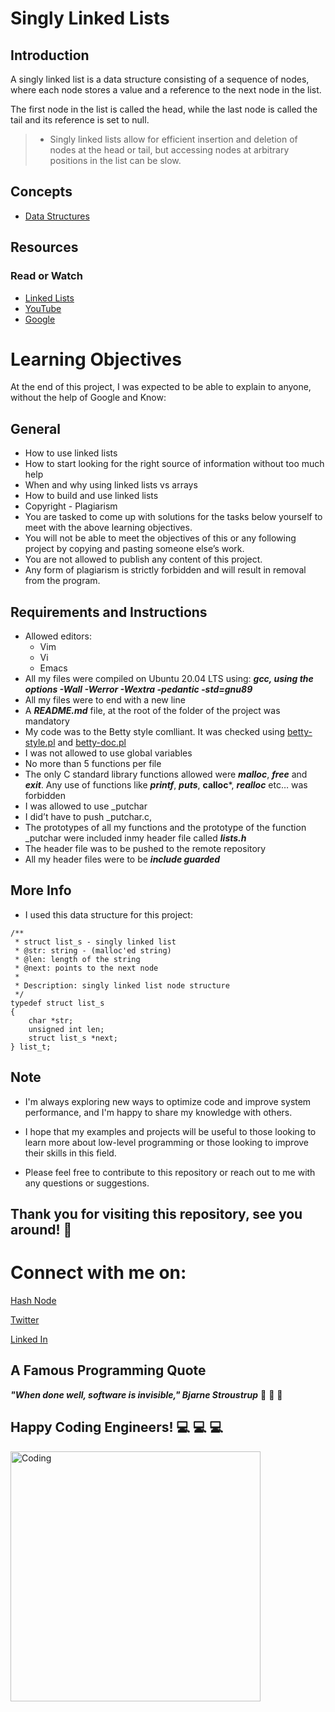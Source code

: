 # **Singly Linked Lists**
## **Introduction**
A singly linked list is a data structure consisting of a sequence of nodes, where each node stores a value and a reference to the next node in the list.

The first node in the list is called the head, while the last node is called the tail and its reference is set to null.

> * Singly linked lists allow for efficient insertion and deletion of nodes at the head or tail, but accessing nodes at arbitrary positions in the list can be slow.

## **Concepts**
* [Data Structures](https://intranet.alxswe.com/concepts/120)
## **Resources**
### **Read or Watch**
* [Linked Lists](https://www.youtube.com/watch?v=udapt4FGY20&t=130s)
* [YouTube](https://www.youtube.com/results?search_query=linked+lists)
* [Google](https://www.google.com/#q=linked+lists)

# **Learning Objectives**
At the end of this project, I was expected to be able to explain to anyone, without the help of Google and Know:

## **General**
* How to use linked lists
* How to start looking for the right source of information without too much help
* When and why using linked lists vs arrays
* How to build and use linked lists
* Copyright - Plagiarism
* You are tasked to come up with solutions for the tasks below yourself to meet with the above learning objectives.
* You will not be able to meet the objectives of this or any following project by copying and pasting someone else’s work.
* You are not allowed to publish any content of this project.
* Any form of plagiarism is strictly forbidden and will result in removal from the program.



## **Requirements and Instructions**

* Allowed editors:
  * Vim
  * Vi
  * Emacs
* All my files were  compiled on Ubuntu 20.04 LTS using:  ***gcc, using the options -Wall -Werror -Wextra -pedantic -std=gnu89***
* All my files were to end with a new line
* A ***README.md*** file, at the root of the folder of the project was mandatory
* My code was to  the Betty style comlliant. It was checked using [betty-style.pl]() and [betty-doc.pl]()
* I was not allowed to use global variables
* No more than 5 functions per file
* The only C standard library functions allowed were ***malloc***, ***free*** and ***exit***. Any use of functions like ***printf***, ***puts***, **calloc***, ***realloc*** etc… was forbidden
* I was allowed to use _putchar
* I did’t have to push _putchar.c, 
* The prototypes of all my functions and the prototype of the function _putchar were included inmy header file called ***lists.h***
* The  header file was to be pushed to the remote repository
* All my  header files were to be ***include guarded***
## **More Info**
* I used this data structure for this project:
```
/**
 * struct list_s - singly linked list
 * @str: string - (malloc'ed string)
 * @len: length of the string
 * @next: points to the next node
 *
 * Description: singly linked list node structure
 */
typedef struct list_s
{
    char *str;
    unsigned int len;
    struct list_s *next;
} list_t;

```




## **Note**

* I'm always exploring new ways to optimize code and improve system performance, and I'm happy to share my knowledge with others.
* I hope that my examples and projects will be useful to those looking to learn more about low-level programming or those looking to improve their skills in this field.

* Please feel free to contribute to this repository or reach out to me with any questions or suggestions.

  
  
## **Thank you for visiting this repository, see you around!** :smiling_face_with_three_hearts:



# **Connect with me on:** 

[Hash Node](https://brianenosotieno.hashnode.dev)
                        
[Twitter](https://twitter.com/brian_tatling) 
                        
[Linked In](https://www.linkedin.com/in/brian-enos/)


## **A Famous Programming Quote**
***"When done well, software is invisible," Bjarne Stroustrup*** :muscle: :muscle: :muscle:
## **Happy Coding Engineers!** :computer: :computer: :computer:
<img align="left" alt="Coding" width="400" src= "https://camo.githubusercontent.com/e20822b4282c07ffd010cd05f855a6561d3b62358ca9e607e4901288dd748fcb/68747470733a2f2f63646e2e6472696262626c652e636f6d2f75736572732f323133313939332f73637265656e73686f74732f343934383733362f74686f75676874776f726b732d6769665f6472696262626c652e676966">



